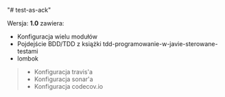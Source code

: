 "# test-as-ack" 

Wersja: **1.0** zawiera:

* Konfiguracja wielu modułów
* Pojdejście BDD/TDD z książki tdd-programowanie-w-javie-sterowane-testami
* lombok

> * Konfiguracja travis'a
> * Konfiguracja sonar'a
> * Konfiguracja codecov.io